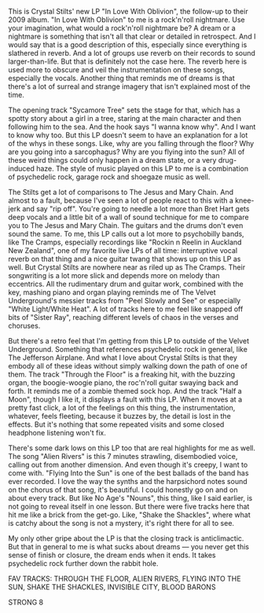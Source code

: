 This is Crystal Stilts' new LP "In Love With Oblivion", the follow-up to their 2009 album. "In Love With Oblivion" to me is a rock'n'roll nightmare. Use your imagination, what would a rock'n'roll nightmare be? A dream or a nightmare is something that isn't all that clear or detailed in retrospect. And I would say that is a good description of this, especially since everything is slathered in reverb. And a lot of groups use reverb on their records to sound larger-than-life. But that is definitely not the case here. The reverb here is used more to obscure and veil the instrumentation on these songs, especially the vocals. Another thing that reminds me of dreams is that there's a lot of surreal and strange imagery that isn't explained most of the time.

The opening track "Sycamore Tree" sets the stage for that, which has a spotty story about a girl in a tree, staring at the main character and then following him to the sea. And the hook says "I wanna know why". And I want to know why too. But this LP doesn't seem to have an explanation for a lot of the whys in these songs. Like, why are you falling through the floor? Why are you going into a sarcophagus? Why are you flying into the sun? All of these weird things could only happen in a dream state, or a very drug-induced haze. The style of music played on this LP to me is a combination of psychedelic rock, garage rock and shoegaze music as well.

The Stilts get a lot of comparisons to The Jesus and Mary Chain. And almost to a fault, because I've seen a lot of people react to this with a knee-jerk and say "rip off". You're going to needle a lot more than Bret Hart gets deep vocals and a little bit of a wall of sound technique for me to compare you to The Jesus and Mary Chain. The guitars and the drums don't even sound the same. To me, this LP calls out a lot more to psychobilly bands, like The Cramps, especially recordings like "Rockin n Reelin in Auckland New Zealand", one of my favorite live LPs of all time: interruptive vocal reverb on that thing and a nice guitar twang that shows up on this LP as well. But Crystal Stilts are nowhere near as riled up as The Cramps. Their songwriting is a lot more slick and depends more on melody than eccentrics. All the rudimentary drum and guitar work, combined with the key, mashing piano and organ playing reminds me of The Velvet Underground's messier tracks from "Peel Slowly and See" or especially "White Light/White Heat". A lot of tracks here to me feel like snapped off bits of "Sister Ray", reaching different levels of chaos in the verses and choruses.

But there's a retro feel that I'm getting from this LP to outside of the Velvet Underground. Something that references psychedelic rock in general, like The Jefferson Airplane. And what I love about Crystal Stilts is that they embody all of these ideas without simply walking down the path of one of them. The track "Through the Floor" is a freaking hit, with the buzzing organ, the boogie-woogie piano, the roc'n'roll guitar swaying back and forth. It reminds me of a zombie themed sock hop. And the track "Half a Moon", though I like it, it displays a fault with this LP. When it moves at a pretty fast click, a lot of the feelings on this thing, the instrumentation, whatever, feels fleeting, because it buzzes by, the detail is lost in the effects. But it's nothing that some repeated visits and some closed headphone listening won't fix.

There's some dark lows on this LP too that are real highlights for me as well. The song "Alien Rivers" is this 7 minutes strawling, disembodied voice, calling out from another dimension. And even though it's creepy, I want to come with. "Flying Into the Sun" is one of the best ballads of the band has ever recorded. I love the way the synths and the harpsichord notes sound on the chorus of that song, it's beautiful. I could honestly go on and on about every track. But like No Age's "Nouns", this thing, like I said earlier, is not going to reveal itself in one lesson. But there were five tracks here that hit me like a brick from the get-go. Like, "Shake the Shackles", where what is catchy about the song is not a mystery, it's right there for all to see.

My only other gripe about the LP is that the closing track is anticlimactic. But that in general to me is what sucks about dreams — you never get this sense of finish or closure, the dream ends when it ends. It takes psychedelic rock further down the rabbit hole.

FAV TRACKS: THROUGH THE FLOOR, ALIEN RIVERS, FLYING INTO THE SUN, SHAKE THE SHACKLES, INVISIBLE CITY, BLOOD BARONS

STRONG 8
